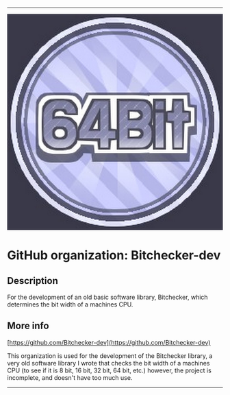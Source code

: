 
***

![64BitIcon_900x900.jpeg failed to load. The file may be missing or corrupt. Check the file path for errors first.](/AdditionalInfo/1/Bitchecker-dev/64BitIcon_900x900.jpeg)

# GitHub organization: Bitchecker-dev

## Description

For the development of an old basic software library, Bitchecker, which determines the bit width of a machines CPU.

## More info

[https://github.com/Bitchecker-dev](https://github.com/Bitchecker-dev)

This organization is used for the development of the Bitchecker library, a very old software library I wrote that checks the bit width of a machines CPU (to see if it is 8 bit, 16 bit, 32 bit, 64 bit, etc.) however, the project is incomplete, and doesn't have too much use.

***
